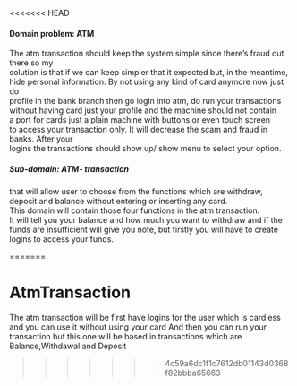 <<<<<<< HEAD

 <h4>Domain problem: ATM</h4>
 The atm transaction should keep the system simple since there’s fraud out there so my 
 <br>solution is that if we can keep simpler that it expected but, in the meantime, 
 <br>hide personal information. By not using any kind of card anymore now just do 
 <br>profile in the bank branch then go login into atm, do run your transactions 
 <br>without having card just your profile and the machine should not contain
  <br>a port for cards just a plain machine with buttons or even touch screen 
  <br>to access your transaction only. It will decrease the scam and fraud in banks. After your 
 <br> logins the transactions should show up/ show menu to select your option.


<h5>Sub-domain: ATM- transaction</h5> that will allow user to choose from the functions which are withdraw, 
<br>deposit and balance without entering or inserting any card.
 <br>This domain will contain those four functions in the atm transaction. 
 <br>It will tell you your balance and how much you want to withdraw and if the 
 <br>funds are insufficient will give you note, but firstly you will have to create logins to access your funds.

  



=======
# AtmTransaction
The atm transaction will be first have logins for the user
which is cardless and you can use it without using your card
And then you can run your transaction but this one will be based in transactions which are Balance,Withdawal and Deposit
>>>>>>> 4c59a6dc1f1c7612db01143d0368f82bbba65663

